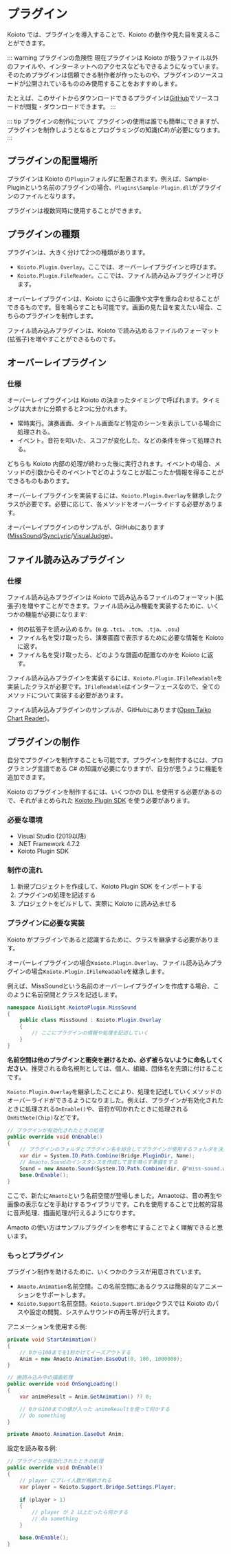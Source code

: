 # プラグイン

Koioto では、プラグインを導入することで、Koioto の動作や見た目を変えることができます。

::: warning プラグインの危険性
現在プラグインは Koioto が扱うファイル以外のファイルや、インターネットへのアクセスなどもできるようになっています。そのためプラグインは信頼できる制作者が作ったものや、プラグインのソースコードが公開されているもののみ使用することをおすすめします。

たとえば、このサイトからダウンロードできるプラグインは[GitHub](https://github.com/Koioto)でソースコードが閲覧・ダウンロードできます。
:::

::: tip プラグインの制作について
プラグインの使用は誰でも簡単にできますが、プラグインを制作しようとなるとプログラミングの知識(C#)が必要になります。
:::

## プラグインの配置場所

プラグインは Koioto の``Plugin``フォルダに配置されます。例えば、Sample-Pluginという名前のプラグインの場合、``Plugins\Sample-Plugin.dll``がプラグインのファイルとなります。

プラグインは複数同時に使用することができます。

## プラグインの種類

プラグインは、大きく分けて2つの種類があります。

- ``Koioto.Plugin.Overlay``。ここでは、オーバーレイプラグインと呼びます。
- ``Koioto.Plugin.FileReader``。ここでは、ファイル読み込みプラグインと呼びます。

オーバーレイプラグインは、Koioto にさらに画像や文字を重ね合わせることができるものです。音を鳴らすことも可能です。画面の見た目を変えたい場合、こちらのプラグインを制作します。

ファイル読み込みプラグインは、Koioto で読み込めるファイルのフォーマット(拡張子)を増やすことができるものです。

## オーバーレイプラグイン

### 仕様

オーバーレイプラグインは Koioto の決まったタイミングで呼ばれます。タイミングは大まかに分類すると2つに分かれます。

- 常時実行。演奏画面、タイトル画面など特定のシーンを表示している場合に処理される。
- イベント。音符を叩いた、スコアが変化した、などの条件を伴って処理される。

どちらも Koioto 内部の処理が終わった後に実行されます。イベントの場合、メソッドの引数からそのイベントでどのようなことが起こったか情報を得ることができるものもあります。

オーバーレイプラグインを実装するには、``Koioto.Plugin.Overlay``を継承したクラスが必要です。必要に応じて、各メソッドをオーバーライドする必要があります。

オーバーレイプラグインのサンプルが、GitHubにあります([MissSound](https://github.com/Koioto)/[SyncLyric](https://github.com/Koioto)/[VisualJudge](https://github.com/Koioto))。

## ファイル読み込みプラグイン

### 仕様

ファイル読み込みプラグインは Koioto で読み込みるファイルのフォーマット(拡張子)を増やすことができます。ファイル読み込み機能を実装するために、いくつかの機能が必要になります:

- 何の拡張子を読み込めるか。(e.g. ``.tci``、``.tcm``、``.tja``、``.osu``)
- ファイル名を受け取ったら、演奏画面で表示するために必要な情報を Koioto に返す。
- ファイル名を受け取ったら、どのような譜面の配置なのかを Koioto に返す。

ファイル読み込みプラグインを実装するには、``Koioto.Plugin.IFileReadable``を実装したクラスが必要です。``IFileReadable``はインターフェースなので、全てのメソッドについて実装する必要があります。

ファイル読み込みプラグインのサンプルが、GitHubにあります([Open Taiko Chart Reader](https://github.com/Koioto))。

## プラグインの制作

自分でプラグインを制作することも可能です。プラグインを制作するには、プログラミング言語である C# の知識が必要になりますが、自分が思うように機能を追加できます。

Koioto のプラグインを制作するには、いくつかの DLL を使用する必要があるので、それがまとめられた [Koioto Plugin SDK](https://github.com/Koioto/KoiotoPluginSDK) を使う必要があります。

### 必要な環境

- Visual Studio (2019以降)
- .NET Framework 4.7.2
- Koioto Plugin SDK

### 制作の流れ

1. 新規プロジェクトを作成して、Koioto Plugin SDK をインポートする
2. プラグインの処理を記述する
3. プロジェクトをビルドして、実際に Koioto に読み込ませる

### プラグインに必要な実装

Koioto がプラグインであると認識するために、クラスを継承する必要があります。

オーバーレイプラグインの場合``Koioto.Plugin.Overlay``、ファイル読み込みプラグインの場合``Koioto.Plugin.IFileReadable``を継承します。

例えば、MissSoundという名前のオーバーレイプラグインを作成する場合、このように名前空間とクラスを記述します。

```cs
namespace AioiLight.KoiotoPlugin.MissSound
{
    public class MissSound : Koioto.Plugin.Overlay
    {
        // ここにプラグインの情報や処理を記述していく
    }
}
```

**名前空間は他のプラグインと衝突を避けるため、必ず被らないように命名してください**。推奨される命名規則としては、個人、組織、団体名を先頭に付けることです。

``Koioto.Plugin.Overlay``を継承したことにより、処理を記述していくメソッドのオーバーライドができるようになりました。例えば、プラグインが有効化されたときに処理される``OnEnable()``や、音符が叩かれたときに処理される``OnHitNote(Chip)``などです。

```cs
// プラグインが有効化されたときの処理
public override void OnEnable()
{
    // プラグインのフォルダとプラグイン名を結合してプラグインが使用するフォルダを決定する
    var dir = System.IO.Path.Combine(Bridge.PluginDir, Name);
    // Amaoto.Soundのインスタンスを作成して音を鳴らす準備をする
    Sound = new Amaoto.Sound(System.IO.Path.Combine(dir, @"miss-sound.wav"));
    base.OnEnable();
}
```

ここで、新たに``Amaoto``という名前空間が登場しました。Amaotoは、音の再生や画像の表示などを手助けするライブラリです。これを使用することで比較的容易に音声処理、描画処理が行えるようになります。

Amaoto の使い方はサンプルプラグインを参考にすることでよく理解できると思います。

### もっとプラグイン

プラグイン制作を助けるために、いくつかのクラスが用意されています。

- ``Amaoto.Animation``名前空間。この名前空間にあるクラスは簡易的なアニメーションをサポートします。
- ``Koioto.Support``名前空間。``Koioto.Support.Bridge``クラスでは Koioto のパスや設定の閲覧、システムサウンドの再生等が行えます。

アニメーションを使用する例:

```cs {4}
private void StartAnimation()
{
    // 0から100までを1秒かけてイーズアウトする
    Anim = new Amaoto.Animation.EaseOut(0, 100, 1000000);
}

// 曲読み込み中の描画処理
public override void OnSongLoading()
{
    var animeResult = Anim.GetAnimation() ?? 0;

    // 0から100までの値が入った animeResultを使って何かする
    // do something
}

private Amaoto.Animation.EaseOut Anim;
```

設定を読み取る例:

```cs
// プラグインが有効化されたときの処理
public override void OnEnable()
{
    // player にプレイ人数が格納される
    var player = Koioto.Support.Bridge.Settings.Player;
    
    if (player > 1)
    {
        // player が 2 以上だったら何かする
        // do something
    }

    base.OnEnable();
}
```